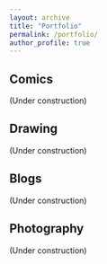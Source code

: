 ```yaml
---
layout: archive
title: "Portfolio"
permalink: /portfolio/
author_profile: true
---
```

## Comics
(Under construction)

## Drawing
(Under construction)

## Blogs
(Under construction)


## Photography
(Under construction)

